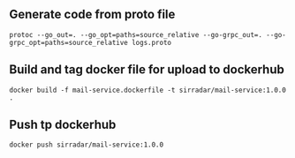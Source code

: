 ## Generate code from proto file

`protoc --go_out=. --go_opt=paths=source_relative --go-grpc_out=. --go-grpc_opt=paths=source_relative logs.proto`

## Build and tag docker file for upload to dockerhub

`docker build -f mail-service.dockerfile -t sirradar/mail-service:1.0.0 .`

## Push tp dockerhub

`docker push sirradar/mail-service:1.0.0`
